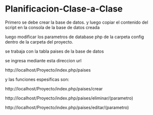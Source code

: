 Planificacion-Clase-a-Clase
===========================
Primero se debe crear la base de datos.
y luego copiar el contenido del script en la consola de la base de datos creada

luego modificar los parametros de database php  de la carpeta config dentro de la carpeta del proyecto.

se trabaja con la tabla paises de la base de datos

se ingresa mediante esta direccion url

http://localhost/Proyecto/index.php/paises

y las funciones espesificas son:

http://localhost/Proyecto/index.php/paises/crear

http://localhost/Proyecto/index.php/paises/eliminar/(parametro)

http://localhost/Proyecto/index.php/paises/editar/(parametro)

